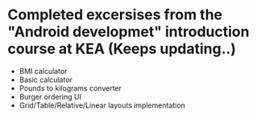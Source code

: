 # Completed excersises from the "Android developmet" introduction course at KEA (Keeps updating..)
- BMI calculator
- Basic calculator
- Pounds to kilograms converter
- Burger ordering UI
- Grid/Table/Relative/Linear layouts implementation

